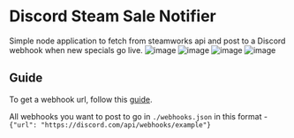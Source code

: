 # Discord Steam Sale Notifier
Simple node application to fetch from steamworks api and post to a Discord webhook when new specials go live.
![image](https://user-images.githubusercontent.com/51772450/208270334-23e44856-507f-4ad0-b1f0-cd2279437d3c.png)
![image](https://user-images.githubusercontent.com/51772450/208270444-4c853785-1371-486e-b6a2-febc6731dd7d.png)
![image](https://user-images.githubusercontent.com/51772450/208270450-42732571-6435-435a-9d1a-71eeceffa610.png)
![image](https://user-images.githubusercontent.com/51772450/208270233-e583a5df-1b01-4583-8656-13f8ccf7412a.png)


## Guide 

To get a webhook url, follow this [guide](https://docs.github.com/en/developers/webhooks-and-events/webhooks/creating-webhooks).

All webhooks you want to post to go in ``./webhooks.json`` in this format -\
``{"url": "https://discord.com/api/webhooks/example"}``
